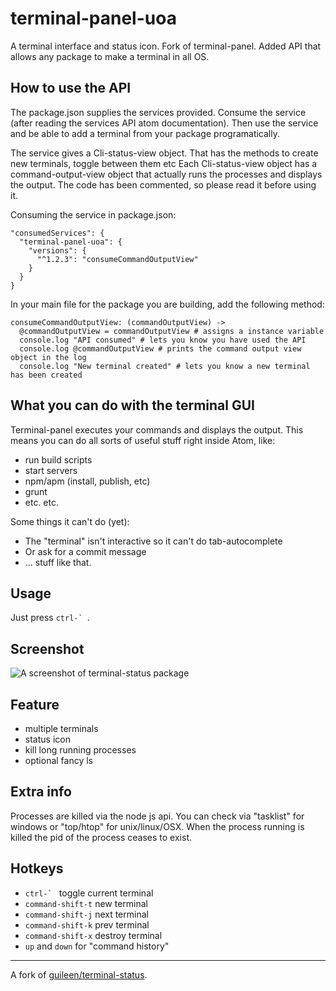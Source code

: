 terminal-panel-uoa
==============

 A terminal interface and status icon. Fork of terminal-panel. Added API that allows any package to make a terminal in all OS.

## How to use the API

The package.json supplies the services provided. Consume the service (after reading the services API atom documentation).
Then use the service and be able to add a terminal from your package programatically.

The service gives a Cli-status-view object. That has the methods to create new terminals, toggle between them etc
Each Cli-status-view object has a command-output-view object that actually runs the processes and displays the output.
The code has been commented, so please read it before using it.  

Consuming the service in package.json:

```
"consumedServices": {
  "terminal-panel-uoa": {
    "versions": {
      "^1.2.3": "consumeCommandOutputView"
    }
  }
}
```

In your main file for the package you are building, add the following method:

```
consumeCommandOutputView: (commandOutputView) ->
  @commandOutputView = commandOutputView # assigns a instance variable
  console.log "API consumed" # lets you know you have used the API
  console.log @commandOutputView # prints the command output view object in the log
  console.log "New terminal created" # lets you know a new terminal has been created
```



## What you can do with the terminal GUI

Terminal-panel executes your commands and displays the output. This means you can do all sorts of useful stuff right inside Atom, like:
* run build scripts
* start servers
* npm/apm (install, publish, etc)
* grunt
* etc. etc.

Some things it can't do (yet):
* The "terminal" isn't interactive so it can't do tab-autocomplete
* Or ask for a commit message
* ... stuff like that.

## Usage
Just press ``ctrl-` ``.

## Screenshot

![A screenshot of terminal-status package](https://raw.githubusercontent.com/thedaniel/terminal-panel/master/terminal-demo.gif)

## Feature

* multiple terminals
* status icon
* kill long running processes
* optional fancy ls

## Extra info

Processes are killed via the node js api. You can check via "tasklist" for windows or "top/htop" for unix/linux/OSX.
When the process running is killed the pid of the process ceases to exist.

## Hotkeys

* ``ctrl-` `` toggle current terminal
* `command-shift-t` new terminal
* `command-shift-j` next terminal
* `command-shift-k` prev terminal
* `command-shift-x` destroy terminal
* `up` and `down` for "command history"

---
A fork of [guileen/terminal-status](https://github.com/guileen/terminal-status).

